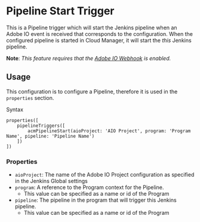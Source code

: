 # Pipeline Start Trigger

This is a Pipeline trigger which will start the Jenkins pipeline when an Adobe IO event is received that corresponds to the configuration. When the configured pipeline is started in Cloud Manager, it will start the *this* Jenkins pipeline.

**Note**: *This feature requires that the [Adobe IO Webhook](/README.md#adobeio-webhook) is enabled.*

## Usage

This configuration is to configure a Pipeline, therefore it is used in the `properties` section.

Syntax

```
properties([
    pipelineTriggers([
        acmPipelineStart(aioProject: 'AIO Project', program: 'Program Name', pipeline: 'Pipeline Name')
    ])
])

```

### Properties

* `aioProject`: The name of the Adobe IO Project configuration as specified in the Jenkins Global settings
* `program`: A reference to the Program context for the Pipeline.
  * This value can be specified as a name or id of the Program
* `pipeline`: The pipeline in the program that will trigger this Jenkins pipeline.
  * This value can be specified as a name or id of the Program

